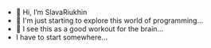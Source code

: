 - 👋 Hi, I’m SlavaRiukhin
- 👀 I'm just starting to explore this world of programming...
- 🌱 I see this as a good workout for the brain...
- I have to start somewhere...
